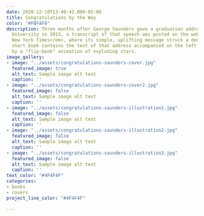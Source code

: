 ```yaml
---
date: 2020-12-10T13:40:42.000-05:00
title: Congratulations by the Way
color: "#FBFAF8"
description: Three months after George Saunders gave a graduation address at Syracuse
  University in 2013, a transcript of that speech was posted on the website of <em>The
  New York Times</em>, where its simple, uplifting message struck a deep chord. This
  short book contains the text of that address accompanied on the left hand pages
  by a "flip-book" animation of exploding stars.
image_gallery:
- image: "../assets/congratulations-saunders-cover.jpg"
  featured_image: true
  alt_text: Sample image alt text
  caption: ''
- image: "../assets/congratulations-saunders-cover2.jpg"
  featured_image: false
  alt_text: Sample image alt text
  caption: ''
- image: "../assets/congratulations-saunders-illustration1.jpg"
  featured_image: false
  alt_text: Sample image alt text
  caption: ''
- image: "../assets/congratulations-saunders-illustration2.jpg"
  featured_image: false
  alt_text: Sample image alt text
  caption: ''
- image: "../assets/congratulations-saunders-illustration3.jpg"
  featured_image: false
  alt_text: Sample image alt text
  caption: ''
text_color: "#4F4F4F"
categories:
- books
- covers
project_line_color: "#4F4F4F"

---
```

